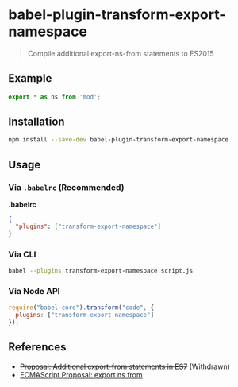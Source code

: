 # babel-plugin-transform-export-namespace

> Compile additional export-ns-from statements to ES2015

## Example

```js
export * as ns from 'mod';
```

## Installation

```sh
npm install --save-dev babel-plugin-transform-export-namespace
```

## Usage

### Via `.babelrc` (Recommended)

**.babelrc**

```json
{
  "plugins": ["transform-export-namespace"]
}
```

### Via CLI

```sh
babel --plugins transform-export-namespace script.js
```

### Via Node API

```javascript
require("babel-core").transform("code", {
  plugins: ["transform-export-namespace"]
});
```
## References

* ~~[Proposal: Additional export-from statements in ES7](https://github.com/leebyron/ecmascript-more-export-from)~~ (Withdrawn)
* [ECMAScript Proposal: export ns from](https://github.com/leebyron/ecmascript-export-ns-from)
